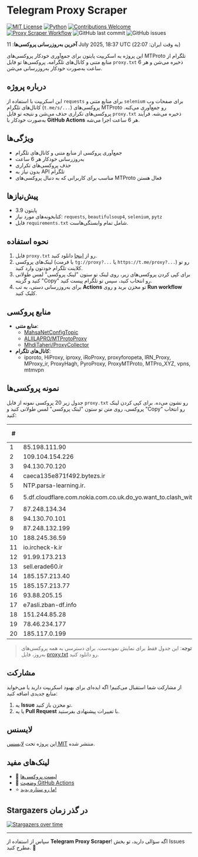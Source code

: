 # Telegram Proxy Scraper

[![MIT License](https://img.shields.io/badge/license-MIT-blue.svg)](https://opensource.org/licenses/MIT)
[![Python](https://img.shields.io/badge/python-3.9-blue)](https://www.python.org/downloads/)
[![Contributions Welcome](https://img.shields.io/badge/contributions-welcome-brightgreen.svg?style=flat)](https://github.com/Argh94/telegram-proxy-scraper/issues)
[![Proxy Scraper Workflow](https://github.com/Poriya58p/telegram-proxy-scraper/actions/workflows/scraper.yml/badge.svg)](https://github.com/Argh94/telegram-proxy-scraper/actions/workflows/scraper.yml)
![GitHub last commit](https://img.shields.io/github/last-commit/Argh94/telegram-proxy-scraper)
![GitHub issues](https://img.shields.io/github/issues/Argh94/telegram-proxy-scraper)

**آخرین به‌روزرسانی پروکسی‌ها**: 11 July 2025, 18:37 UTC (به وقت ایران: 22:07)

این پروژه یه اسکریپت پایتون برای جمع‌آوری خودکار پروکسی‌های MTProto تلگرام از منابع متنی و کانال‌های تلگرامه. پروکسی‌ها تو فایل `proxy.txt` ذخیره می‌شن و هر 6 ساعت به‌صورت خودکار به‌روزرسانی می‌شن.

## درباره پروژه

این اسکریپت با استفاده از `requests` برای منابع متنی و `selenium` برای صفحات وب کانال‌های تلگرام (`t.me/s/...`) پروکسی‌های MTProto رو جمع‌آوری می‌کنه. پروکسی‌های تکراری حذف می‌شن و نتیجه تو فایل `proxy.txt` ذخیره می‌شه. فرآیند به‌صورت خودکار با **GitHub Actions** هر 6 ساعت اجرا می‌شه.

## ویژگی‌ها
- جمع‌آوری پروکسی از منابع متنی و کانال‌های تلگرام
- به‌روزرسانی خودکار هر 6 ساعت
- حذف پروکسی‌های تکراری
- بدون نیاز به API تلگرام
- مناسب برای کاربرانی که به دنبال پروکسی‌های MTProto فعال هستن

## پیش‌نیازها
- پایتون 3.9
- کتابخونه‌های مورد نیاز: `requests`, `beautifulsoup4`, `selenium`, `pytz`
- فایل `requirements.txt` شامل تمام وابستگی‌هاست.

## نحوه استفاده
1. فایل `proxy.txt` رو از [اینجا](proxy.txt) دانلود کنید.
2. لینک‌های پروکسی (با فرمت `tg://proxy?...` یا `https://t.me/proxy?...`) رو تو کلاینت تلگرام خودتون وارد کنید.
3. برای کپی کردن پروکسی‌های زیر، روی لینک تو ستون "لینک پروکسی" لمس طولانی کنید و گزینه "Copy" رو انتخاب کنید، سپس تو تلگرام پیست کنید.
4. برای به‌روزرسانی دستی، به تب **Actions** تو مخزن برید و روی **Run workflow** کلیک کنید.

## منابع پروکسی
- **منابع متنی**:
  - [MahsaNetConfigTopic](https://raw.githubusercontent.com/MahsaNetConfigTopic/proxy/main/proxies.txt)
  - [ALIILAPRO/MTProtoProxy](https://raw.githubusercontent.com/ALIILAPRO/MTProtoProxy/main/proxy-list.txt)
  - [MhdiTaheri/ProxyCollector](https://raw.githubusercontent.com/MhdiTaheri/ProxyCollector/main/proxy.txt)
- **کانال‌های تلگرام**:
  - iporoto, HiProxy, iproxy, iRoProxy, proxyforopeta, IRN_Proxy, MProxy_ir, ProxyHagh, PyroProxy, ProxyMTProto, MTPro_XYZ, vpns, mtmvpn

## نمونه پروکسی‌ها
جدول زیر 20 پروکسی نمونه از فایل `proxy.txt` رو نشون می‌ده. برای کپی کردن لینک پروکسی، روی متن تو ستون "لینک پروکسی" لمس طولانی کنید و "Copy" رو انتخاب کنید:

| #  | سرور (Server)       | پورت (Port) | وضعیت     | لینک پروکسی                     |
|----|---------------------|-------------|-----------|---------------------------------|
| 1 | 85.198.111.90 | 443 | فعال | `tg://proxy?server=85.198.111.90&port=443&secret=7td9tD7jch8Py0Ck_2O1zSdtZWRpYS5zdGVhbXBvd2VyZWQuY29t` |
| 2 | 109.104.154.226 | 443 | فعال | `tg://proxy?server=109.104.154.226&port=443&secret=7gAA8A8Pd1VV____9QBuLmltZWRpYS5zdGVhbXBvd2VyZWQuY29t**` |
| 3 | 94.130.70.120 | 200 | فعال | `tg://proxy?server=94.130.70.120&port=200&secret=79e344818749bd7ac519130220c25d09` |
| 4 | caeca135e871f492.bytezs.ir | 443 | فعال | `tg://proxy?server=caeca135e871f492.bytezs.ir&port=443&secret=7gcgcgcgcgcgcgcgcgcgcgd0cmFuc2xhdGUuZ29v)__` |
| 5 | NTP.parsa-learning.ir. | 333 | فعال | `tg://proxy?server=NTP.parsa-learning.ir.&port=333&secret=7hAQEP8PSAZT____9QBuLmlpYS5zdGVhbXBvd2VyZWQuY29t` |
| 6 | 5.df.cloudflare.com.nokia.com.co.uk.do_yo.want_to.clash_with.this.www.microsoft.com.there_is_no.place_like.localhost.www.bing.com.count_with_me.cyou.net.digikala.com.www.enamad.ir.www.google.com.again_to_fight.everyone.i_am.the_internet.brobalair.store | 8888 | فعال | `tg://proxy?server=5.df.cloudflare.com.nokia.com.co.uk.do_yo.want_to.clash_with.this.www.microsoft.com.there_is_no.place_like.localhost.www.bing.com.count_with_me.cyou.net.digikala.com.www.enamad.ir.www.google.com.again_to_fight.everyone.i_am.the_internet.brobalair.store&port=8888&secret=FgMBAgABAAH8AwOG4kw63Q` |
| 7 | 87.248.134.34 | 70 | فعال | `https://t.me/proxy?server=87.248.134.34&port=70&secret=eed77db43ee3721f0fcb40a4ff63b5cd276D656469612E737465616D706F77657265642E636F6D` |
| 8 | 94.130.70.101 | 443 | فعال | `tg://proxy?server=94.130.70.101&port=443&secret=104462821249bd7ac519130220c25d09` |
| 9 | 87.248.132.199 | 200 | فعال | `tg://proxy?server=87.248.132.199&port=200&secret=eeNEgYdJvXrFGRMCIMJdCQ` |
| 10 | 188.245.36.59 | 8888 | فعال | `tg://proxy?server=188.245.36.59&port=8888&secret=FgMBAgABAAH8AwOG4kw63Q` |
| 11 | io.ircheck-k.ir | 70 | فعال | `tg://proxy?server=io.ircheck-k.ir&port=70&secret=eed77db43ee3721f0fcb40a4ff63b5cd276D656469612E737465616D706F77657265642E636F6D)__` |
| 12 | 91.99.173.213 | 8888 | فعال | `tg://proxy?server=91.99.173.213&port=8888&secret=7gAA8A8Pd1VV____9QBuLmltZWRpYS5zdGVhbXBvd2VyZWQuY29t` |
| 13 | sell.erade60.ir | 443 | فعال | `tg://proxy?server=sell.erade60.ir&port=443&secret=eec862057ba49a7ecdf0ad4eb44cd5bb11646f776e6c6f61642e77696e646f77737570646174652e636f6d` |
| 14 | 185.157.213.40 | 123 | فعال | `tg://proxy?server=185.157.213.40&port=123&secret=7gAA8A8Pd1VV____9QBuLmltZWRpYS5zdGVhbXBvd2VyZWQuY29t` |
| 15 | 185.157.213.77 | 443 | فعال | `tg://proxy?server=185.157.213.77&port=443&secret=7gAA8A8Pd1VV____9QBuLmltZWRpYS5zdGVhbXBvd2VyZWQuY29t` |
| 16 | 93.88.205.15 | 888 | فعال | `tg://proxy?server=93.88.205.15&port=888&secret=eeNEgYdJvXrFGRMCIMJdCQ` |
| 17 | e7asli.zban-df.info | 8888 | فعال | `tg://proxy?server=e7asli.zban-df.info&port=8888&secret=7gAA8A8Pd1VV____9QBuLmltZWRpYS5zdGVhbXBvd2VyZWQuY29t)__` |
| 18 | 151.244.85.28 | 70 | فعال | `tg://proxy?server=151.244.85.28&port=70&secret=eed77db43ee3721f0fcb40a4ff63b5cd276D656469612E737465616D706F77657265642E636F6D` |
| 19 | 78.46.234.177 | 443 | فعال | `tg://proxy?server=78.46.234.177&port=443&secret=DDBighLLvXrFGRMCBVJdFQ==` |
| 20 | 185.117.0.199 | 8882 | فعال | `tg://proxy?server=185.117.0.199&port=8882&secret=eed700433aba3557d5e83d82beb4ab735873332e616d617a6f6e6177732e636f6d` |


> **توجه**: این جدول فقط برای نمایش نمونه‌ست. برای دسترسی به همه پروکسی‌های به‌روز، فایل [proxy.txt](proxy.txt) رو دانلود کنید.

## مشارکت
از مشارکت شما استقبال می‌کنیم! اگه ایده‌ای برای بهبود اسکریپت دارید یا می‌خواید منابع جدیدی اضافه کنید:
1. یه **Issue** تو مخزن باز کنید.
2. یا یه **Pull Request** با تغییرات پیشنهادی بفرستید.

## لایسنس
این پروژه تحت [لایسنس MIT](LICENSE) منتشر شده.

## لینک‌های مفید
- 📄 [لیست پروکسی‌ها](proxy.txt)
- 🚀 [وضعیت GitHub Actions](https://github.com/Argh94/telegram-proxy-scraper/actions)
- ⭐ [ما رو ستاره بدید!](https://github.com/Argh94/telegram-proxy-scraper)

## Stargazers در گذر زمان
[![Stargazers over time](https://starchart.cc/Argh94/telegram-proxy-scraper.svg?variant=adaptive)](https://starchart.cc/Argh94/telegram-proxy-scraper)

---

سپاس از استفاده از **Telegram Proxy Scraper**! اگه سؤالی دارید، تو بخش Issues مطرح کنید. 🌟

